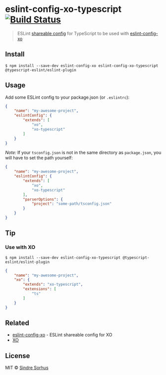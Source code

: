 # eslint-config-xo-typescript [![Build Status](https://travis-ci.org/xojs/eslint-config-xo-typescript.svg?branch=master)](https://travis-ci.org/xojs/eslint-config-xo-typescript)

> ESLint [shareable config](https://eslint.org/docs/developer-guide/shareable-configs.html) for TypeScript to be used with [eslint-config-xo](https://github.com/xojs/eslint-config-xo)


## Install

```
$ npm install --save-dev eslint-config-xo eslint-config-xo-typescript @typescript-eslint/eslint-plugin
```


## Usage

Add some ESLint config to your package.json (or `.eslintrc`):

```json
{
	"name": "my-awesome-project",
	"eslintConfig": {
		"extends": [
			"xo",
			"xo-typescript"
		]
	}
}
```

*Note:* If your `tsconfig.json` is not in the same directory as `package.json`, you will have to set the path yourself:

```json
{
	"name": "my-awesome-project",
	"eslintConfig": {
		"extends": [
			"xo",
			"xo-typescript"
		],
		"parserOptions": {
			"project": "some-path/tsconfig.json"
		}
	}
}
```


## Tip

### Use with XO

```
$ npm install --save-dev eslint-config-xo-typescript @typescript-eslint/eslint-plugin
```

```json
{
	"name": "my-awesome-project",
	"xo": {
		"extends": "xo-typescript",
		"extensions": [
			"ts"
		]
	}
}
```


## Related

- [eslint-config-xo](https://github.com/xojs/eslint-config-xo) - ESLint shareable config for XO
- [XO](https://github.com/xojs/xo)


## License

MIT © [Sindre Sorhus](https://sindresorhus.com)
